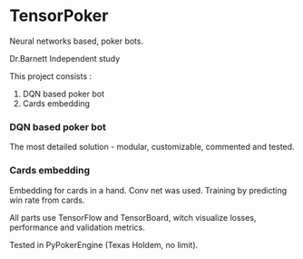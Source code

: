 # TensorPoker
Neural networks based, poker bots.

Dr.Barnett Independent study

This project consists :
1. DQN based poker bot
2. Cards embedding

### DQN based poker bot
The most detailed solution - modular, customizable, commented and tested.

### Cards embedding
Embedding for cards in a hand. Conv net was used. Training by predicting win rate from cards.

All parts use TensorFlow and TensorBoard, witch visualize losses, performance and validation metrics.

Tested in PyPokerEngine (Texas Holdem, no limit).
